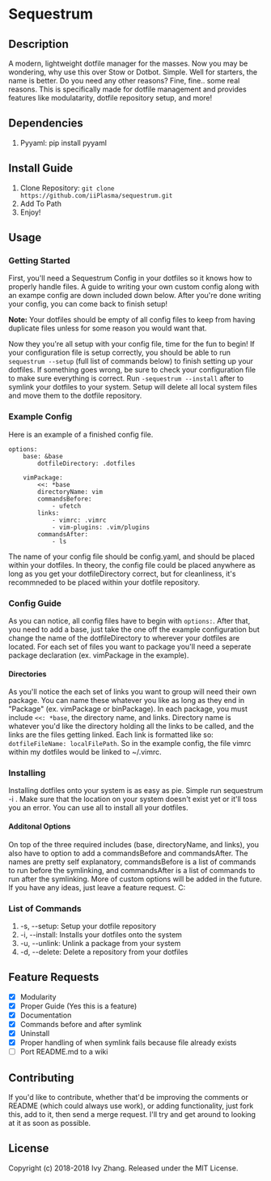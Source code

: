 # Sequestrum
## Description
A modern, lightweight dotfile manager for the masses. Now you may be wondering, why use this over Stow or Dotbot. Simple.
Well for starters, the name is better. Do you need any other reasons? Fine, fine.. some real reasons.
This is specifically made for dotfile management and provides features like modulatarity, dotfile repository setup, and more!

## Dependencies
1. Pyyaml: pip install pyyaml

## Install Guide
1. Clone Repository: `git clone https://github.com/iiPlasma/sequestrum.git`
2. Add To Path
3. Enjoy!

## Usage
### Getting Started
First, you'll need a Sequestrum Config in your dotfiles so it knows how to properly handle files. A guide to writing 
your own custom config along with an exampe config are down included down below. After you're done writing your config,
you can come back to finish setup! 

**Note:** Your dotfiles should be empty of all config files to keep from having duplicate files unless for some reason you
would want that.

Now they you're all setup with your config file, time for the fun to begin! If your configuration file is setup correctly, you
should be able to run `sequestrum --setup` (full list of commands below) to finish setting up your dotfiles. If something goes 
wrong, be sure to check your configuration file to make sure everything is correct. Run `-sequestrum --install` after to symlink 
your dotfiles to your system. Setup will delete all local system files and move them to the dotfile repository.

### Example Config
Here is an example of a finished config file.

```
options:
    base: &base
        dotfileDirectory: .dotfiles
    
    vimPackage:
        <<: *base
        directoryName: vim
        commandsBefore:
            - ufetch
        links:
            - vimrc: .vimrc
            - vim-plugins: .vim/plugins
        commandsAfter:
            - ls

```

The name of your config file should be config.yaml, and should be placed within your dotfiles. In theory, the config file
could be placed anywhere as long as you get your dotfileDirectory correct, but for cleanliness, it's recommneded to be placed
within your dotfile repository.

### Config Guide
As you can notice, all config files have to begin with `options:`. After that, you need to add a base, just take the one off the
example configuration but change the name of the dotfileDirectory to wherever your dotfiles are located. For each set of files you
want to package you'll need a seperate package declaration (ex. vimPackage in the example).

#### Directories
As you'll notice the each set of links you want to group will need their own package. You can name these whatever you like as long 
as they end in "Package" (ex. vimPackage or binPackage). In each package, you must include `<<: *base`, the directory name, and 
links. Directory name is whatever you'd like the directory holding all the links to be called, and the links are the files getting linked.
Each link is formatted like so: `dotfileFileName: localFilePath`. So in the example config, the file vimrc within my dotfiles would be 
linked to ~/.vimrc.

### Installing
Installing dotfiles onto your system is as easy as pie. Simple run sequestrum -i <package>. Make sure that the location on your system doesn't
exist yet or it'll toss you an error. You can use all to install all your dotfiles.

#### Additonal Options
On top of the three required includes (base, directoryName, and links), you also have to option to add a commandsBefore and commandsAfter.
The names are pretty self explanatory, commandsBefore is a list of commands to run before the symlinking, and commandsAfter is a list 
of commands to run after the symlinking. More of custom options will be added in the future. If you have any ideas, just leave a feature
request. C:

### List of Commands
1. -s, --setup: Setup your dotfile repository
2. -i, --install: Installs your dotfiles onto the system
3. -u, --unlink: Unlink a package from your system
4. -d, --delete: Delete a repository from your dotfiles

## Feature Requests
- [X] Modularity
- [X] Proper Guide (Yes this is a feature)
- [X] Documentation
- [X] Commands before and after symlink
- [X] Uninstall
- [X] Proper handling of when symlink fails because file already exists
- [ ] Port README.md to a wiki

## Contributing
If you'd like to contribute, whether that'd be improving the comments or README (which could always use work), or adding functionality,
just fork this, add to it, then send a merge request. I'll try and get around to looking at it as soon as possible.

## License
Copyright (c) 2018-2018 Ivy Zhang. Released under the MIT License.

